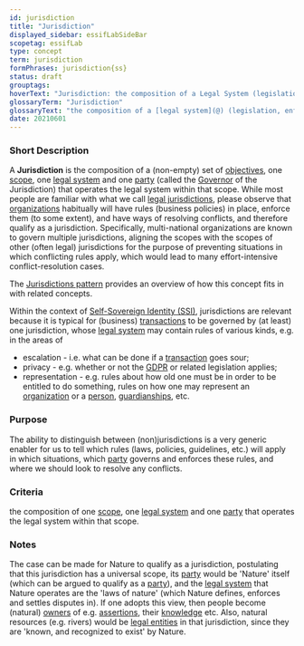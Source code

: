 ```yaml
---
id: jurisdiction
title: "Jurisdiction"
displayed_sidebar: essifLabSideBar
scopetag: essifLab
type: concept
term: jurisdiction
formPhrases: jurisdiction{ss}
status: draft
grouptags:
hoverText: "Jurisdiction: the composition of a Legal System (legislation, enforcement thereof, and conflict resolution), a Party that governs that Legal System, a scope within which that Legal System is operational, and one or more Objectives for the purpose of which the Legal System is operated."
glossaryTerm: "Jurisdiction"
glossaryText: "the composition of a [legal system](@) (legislation, enforcement thereof, and conflict resolution), a [party](@) that governs that [legal system](@), a scope within which that [legal system](@) is operational, and one or more [objective](@) for the purpose of which the [legal system](@) is operated. See also the [Jurisdictions pattern](pattern-jurisdiction@)."
date: 20210601
---
```


### Short Description
A **Jurisdiction** is the composition of a (non-empty) set of [objectives](@), one [scope](@), one [legal system](@) and one [party](@) (called the [Governor](governance@) of the Jurisdiction) that operates the legal system within that scope. While most people are familiar with what we call [legal jurisdictions](legal-jurisdiction@), please observe that [organizations](@) habitually will have rules (business policies) in place, enforce them (to some extent), and have ways of resolving conflicts, and therefore qualify as a jurisdiction. Specifically, multi-national organizations are known to govern multiple jurisdictions, aligning the scopes with the scopes of other (often legal) jurisdictions for the purpose of preventing situations in which conflicting rules apply, which would lead to many effort-intensive conflict-resolution cases.

The [Jurisdictions pattern](pattern-jurisdiction@) provides an overview of how this concept fits in with related concepts.

Within the context of [Self-Sovereign Identity (SSI)](self-sovereign-identity@), jurisdictions are relevant because it is typical for (business) [transactions](@) to be governed by (at least) one jurisdiction, whose [legal system](@) may contain rules of various kinds, e.g. in the areas of
- escalation - i.e. what can be done if a [transaction](@) goes sour;
- privacy - e.g. whether or not the [GDPR](https://eur-lex.europa.eu/legal-content/EN/TXT/HTML/?uri=CELEX:32016R0679&from=EN) or related legislation applies;
- representation - e.g. rules about how old one must be in order to be entitled to do something, rules on how one may represent an [organization](@) or a [person](human-being@), [guardianships](guardianship-arrangement@), etc.
### Purpose
The ability to distinguish between (non)jurisdictions is a very generic enabler for us to tell which rules (laws, policies, guidelines, etc.) will apply in which situations, which [party](@) governs and enforces these rules, and where we should look to resolve any conflicts.

### Criteria
the composition of one [scope](@), one [legal system](@) and one [party](@) that operates the legal system within that scope.

### Notes
The case can be made for Nature to qualify as a jurisdiction, postulating that this jurisdiction has a universal scope, its [party](@) would be 'Nature' itself (which can be argued to qualify as a [party](@)), and the [legal system](@) that Nature operates are the 'laws of nature' (which Nature defines, enforces and settles disputes in). If one adopts this view, then people become (natural) [owners](@) of e.g. [assertions](@), their [knowledge](@) etc. Also, natural resources (e.g. rivers) would be [legal entities](legal-entity@) in that jurisdiction, since they are 'known, and recognized to exist' by Nature.